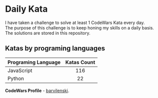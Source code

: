 # Daily Kata

I have taken a challenge to solve at least 1 CodeWars Kata every day.  
The purpose of this challenge is to keep honing my skills on a daily basis.  
The solutions are stored in this repository.

## Katas by programing languages

| Programing Language | Katas Count |
| ------------------- | :---------: |
| JavaScript          |         116 |
| Python              |          22 |


**CodeWars Profile** - [barvilenski](https://www.codewars.com/users/vbarv24).
